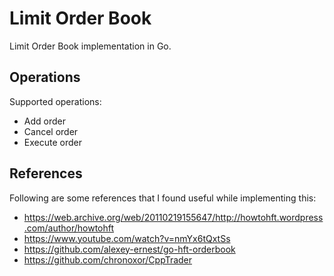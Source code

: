 # Limit Order Book

Limit Order Book implementation in Go.

## Operations

Supported operations:

- Add order
- Cancel order
- Execute order

## References

Following are some references that I found useful while implementing this:

- https://web.archive.org/web/20110219155647/http://howtohft.wordpress.com/author/howtohft
- https://www.youtube.com/watch?v=nmYx6tQxtSs
- https://github.com/alexey-ernest/go-hft-orderbook
- https://github.com/chronoxor/CppTrader
